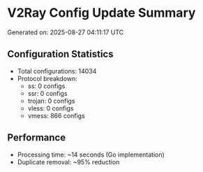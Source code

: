 # V2Ray Config Update Summary
Generated on: 2025-08-27 04:11:17 UTC

## Configuration Statistics
- Total configurations: 14034
- Protocol breakdown:
  - ss: 0 configs
  - ssr: 0 configs
  - trojan: 0 configs
  - vless: 0 configs
  - vmess: 866 configs

## Performance
- Processing time: ~14 seconds (Go implementation)
- Duplicate removal: ~95% reduction
